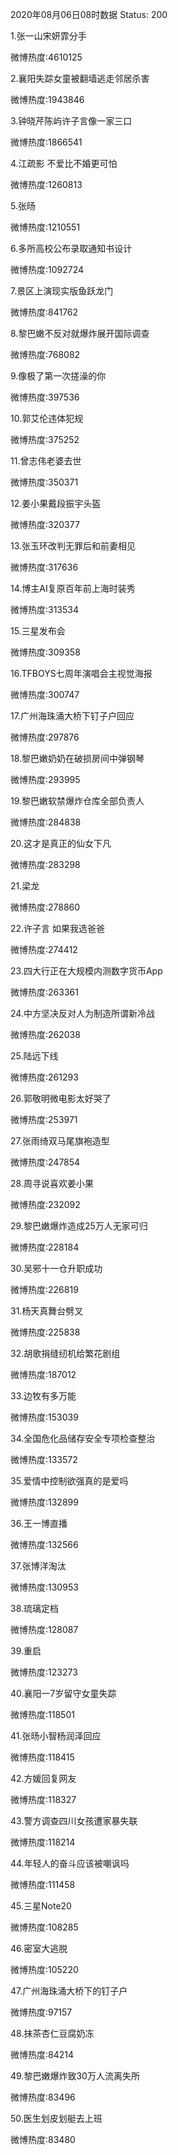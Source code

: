 2020年08月06日08时数据
Status: 200

1.张一山宋妍霏分手

微博热度:4610125

2.襄阳失踪女童被翻墙逃走邻居杀害

微博热度:1943846

3.钟晓芹陈屿许子言像一家三口

微博热度:1866541

4.江疏影 不爱比不婚更可怕

微博热度:1260813

5.张旸

微博热度:1210551

6.多所高校公布录取通知书设计

微博热度:1092724

7.景区上演现实版鱼跃龙门

微博热度:841762

8.黎巴嫩不反对就爆炸展开国际调查

微博热度:768082

9.像极了第一次搓澡的你

微博热度:397536

10.郭艾伦违体犯规

微博热度:375252

11.曾志伟老婆去世

微博热度:350371

12.姜小果戴段振宇头盔

微博热度:320377

13.张玉环改判无罪后和前妻相见

微博热度:317636

14.博主AI复原百年前上海时装秀

微博热度:313534

15.三星发布会

微博热度:309358

16.TFBOYS七周年演唱会主视觉海报

微博热度:300747

17.广州海珠涌大桥下钉子户回应

微博热度:297876

18.黎巴嫩奶奶在破损房间中弹钢琴

微博热度:293995

19.黎巴嫩软禁爆炸仓库全部负责人

微博热度:284838

20.这才是真正的仙女下凡

微博热度:283298

21.梁龙

微博热度:278860

22.许子言 如果我选爸爸

微博热度:274412

23.四大行正在大规模内测数字货币App

微博热度:263361

24.中方坚决反对人为制造所谓新冷战

微博热度:262038

25.陆远下线

微博热度:261293

26.郭敬明微电影太好哭了

微博热度:253971

27.张雨绮双马尾旗袍造型

微博热度:247854

28.周寻说喜欢姜小果

微博热度:232092

29.黎巴嫩爆炸造成25万人无家可归

微博热度:228184

30.吴邪十一仓升职成功

微博热度:226819

31.杨天真舞台劈叉

微博热度:225838

32.胡歌捐缝纫机给繁花剧组

微博热度:187012

33.边牧有多万能

微博热度:153039

34.全国危化品储存安全专项检查整治

微博热度:133572

35.爱情中控制欲强真的是爱吗

微博热度:132899

36.王一博直播

微博热度:132566

37.张博洋淘汰

微博热度:130953

38.琉璃定档

微博热度:128087

39.重启

微博热度:123273

40.襄阳一7岁留守女童失踪

微博热度:118501

41.张旸小智杨润泽回应

微博热度:118415

42.方媛回复网友

微博热度:118327

43.警方调查四川女孩遭家暴失联

微博热度:118214

44.年轻人的奋斗应该被嘲讽吗

微博热度:111458

45.三星Note20

微博热度:108285

46.密室大逃脱

微博热度:105220

47.广州海珠涌大桥下的钉子户

微博热度:97157

48.抹茶杏仁豆腐奶冻

微博热度:84214

49.黎巴嫩爆炸致30万人流离失所

微博热度:83496

50.医生划皮划艇去上班

微博热度:83480


